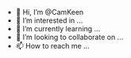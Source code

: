 - 👋 Hi, I’m @CamKeen
- 👀 I’m interested in ...
- 🌱 I’m currently learning ...
- 💞️ I’m looking to collaborate on ...
- 📫 How to reach me ...

<!---
CamKeen/CamKeen is a ✨ special ✨ repository because its `README.md` (this file) appears on your GitHub profile.
You can click the Preview link to take a look at your changes.
--->
